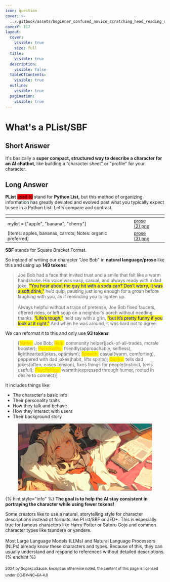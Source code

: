 ```yaml
---
icon: question
cover: >-
  ../.gitbook/assets/beginner_confused_novice_scratching_head_reading_d_e5648422-cabd-41aa-b491-d803016041ce_0.png
coverY: 117
layout:
  cover:
    visible: true
    size: full
  title:
    visible: true
  description:
    visible: false
  tableOfContents:
    visible: true
  outline:
    visible: true
  pagination:
    visible: true
---
```


# What's a PList/SBF

## Short Answer

It's basically a **super compact, structured way to describe a character for an AI chatbot**, like building a “character sheet” or "profile" for your character.

## Long Answer

**PList** <mark style="background-color:red;">used to</mark> stand for **Python List,** but this method of organizing information has greatly deviated and evolved past what you typically expect to see in a Python List. Let's compare and contrast.

<table data-card-size="large" data-view="cards"><thead><tr><th></th><th data-hidden data-card-cover data-type="files"></th></tr></thead><tbody><tr><td>mylist = ["apple", "banana", "cherry"]</td><td><a href="../.gitbook/assets/prose (2).png">prose (2).png</a></td></tr><tr><td>[Items: apples, bananas, carrots; Notes: organic preferred]</td><td><a href="../.gitbook/assets/prose (3).png">prose (3).png</a></td></tr></tbody></table>

**SBF** stands for Square Bracket Format.

So instead of writing our character "Joe Bob" in **natural language/prose** like this and using up **149 tokens**:

> Joe Bob had a face that invited trust and a smile that felt like a warm handshake. His voice was easy, casual, and always ready with a dad joke. <mark style="color:blue;">“You hear about the guy hit with a soda can? Don’t worry, it was a soft drink,”</mark> he’d quip, pausing just long enough for a groan before laughing with you, as if reminding you to lighten up.\
> \
> Always helpful without a trace of pretense, Joe Bob fixed faucets, offered rides, or left soup on a neighbor’s porch without needing thanks. <mark style="color:blue;">“Life’s tough,”</mark> he’d say with a grin, <mark style="color:blue;">“but it’s pretty funny if you look at it right.”</mark> And when he was around, it was hard not to agree.

We can reformat it to this and only use **93 tokens**:

> \[<mark style="color:orange;">Name:</mark> Joe Bob; <mark style="color:orange;">Role:</mark> community helper(jack-of-all-trades, morale booster); <mark style="color:orange;">Personality:</mark> friendly(approachable, selfless), lighthearted(jokes, optimism); <mark style="color:orange;">Speech:</mark> casual(warm, comforting), peppered with dad jokes(habit, lifts spirits); <mark style="color:orange;">Quirks:</mark> tells dad jokes(often, eases tension), fixes things for people(instinct, feels useful); <mark style="color:orange;">Psychology:</mark> warmth(expressed through humor, rooted in desire to connect)]

&#x20;It includes things like:

* The character's basic info
* Their personality traits
* How they talk and behave
* How they interact with users
* Their background story

<figure><img src="../.gitbook/assets/beginner_confused_novice_scratching_head_reading_d_e5648422-cabd-41aa-b491-d803016041ce_0.png" alt=""><figcaption></figcaption></figure>

{% hint style="info" %}
**The goal is to help the AI stay consistent in portraying the character while using fewer tokens!**

Some creators like to use a natural, storytelling style for character descriptions instead of formats like PList/SBF or JED+. This is especially true for famous characters like Harry Potter or Satoru Gojo and common character types like tsundere or yandere.\
\
Most Large Language Models (LLMs) and Natural Language Processors (NLPs) already know these characters and types. Because of this, they can usually understand and respond to references without detailed descriptions.
{% endhint %}

<sub>2024 by SopakcoSauce. Except as otherwise noted, the content of this page is licensed under</sub> [<sub>CC BY-NC-SA 4.0</sub>](https://creativecommons.org/licenses/by-nc-sa/4.0/)

